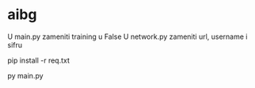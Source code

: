 # aibg

U main.py zameniti training u False
U network.py zameniti url, username i sifru


pip install -r req.txt

py main.py
